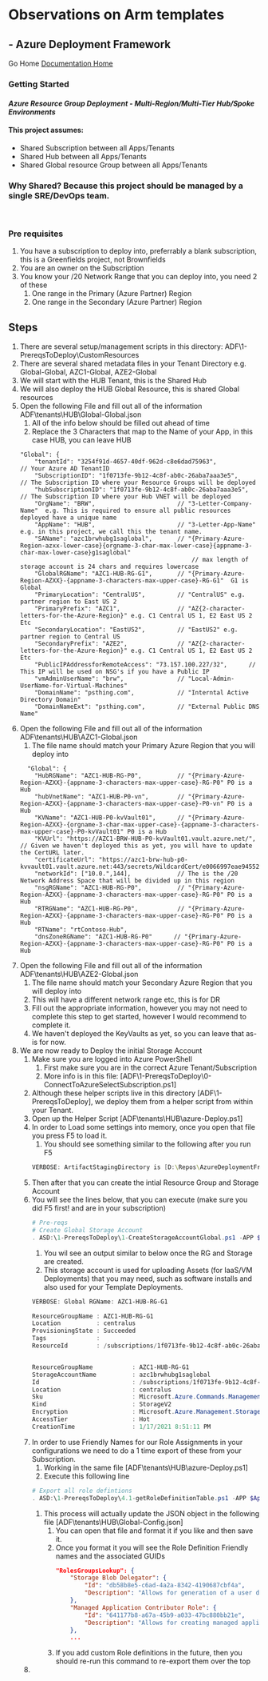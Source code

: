 #  Observations on Arm templates # 

## - Azure Deployment Framework ## 
Go Home [Documentation Home](./ARM.md)

### Getting Started

#### *Azure Resource Group Deployment - Multi-Region/Multi-Tier Hub/Spoke Environments*

#### This project assumes:
- Shared Subscription between all Apps/Tenants
- Shared Hub between all Apps/Tenants
- Shared Global resource Group between all Apps/Tenants

### Why Shared? Because this project should be managed by a single SRE/DevOps team.
<br/>

### Pre requisites

1. You have a subscription to deploy into, preferrably a blank subscription, this is a Greenfields project, not Brownfields
1. You are an owner on the Subscription
1. You know your /20 Network Range that you can deploy into, you need 2 of these
    1. One range in the Primary (Azure Partner) Region
    1. One range in the Secondary (Azure Partner) Region

## Steps

1. There are several setup/management scripts in this directory: ADF\1-PrereqsToDeploy\CustomResources
1. There are several shared metadata files in your Tenant Directory e.g. Global-Global, AZC1-Global, AZE2-Global
1. We will start with the HUB Tenant, this is the Shared Hub
1. We will also deploy the HUB Global Resource, this is shared Global resources
1. Open the following File and fill out all of the information ADF\tenants\HUB\Global-Global.json
    1. All of the info below should be filled out ahead of time
    1. Replace the 3 Characters that map to the Name of your App, in this case HUB, you can leave HUB
    ````
    "Global": {
        "tenantId": "3254f91d-4657-40df-962d-c8e6dad75963",               // Your Azure AD TenantID
        "SubscriptionID": "1f0713fe-9b12-4c8f-ab0c-26aba7aaa3e5",        // The Subscription ID where your Resource Groups will be deployed
        "hubSubscriptionID": "1f0713fe-9b12-4c8f-ab0c-26aba7aaa3e5",     // The Subscription ID where your Hub VNET will be deployed
        "OrgName": "BRW",                       // "3-Letter-Company-Name"  e.g. This is required to ensure all public resources deployed have a unique name
        "AppName": "HUB",                       // "3-Letter-App-Name" e.g. in this project, we call this the tenant name.
        "SAName": "azc1brwhubg1saglobal",       // "{Primary-Azure-Region-azxx-lower-case}{orgname-3-char-max-lower-case}{appname-3-char-max-lower-case}g1saglobal" 
                                                    // max length of storage account is 24 chars and requires lowercase
        "GlobalRGName": "AZC1-HUB-RG-G1",       // "{Primary-Azure-Region-AZXX}-{appname-3-characters-max-upper-case}-RG-G1"  G1 is Global
        "PrimaryLocation": "CentralUS",         // "CentralUS" e.g. partner region to East US 2
        "PrimaryPrefix": "AZC1",                // "AZ{2-character-letters-for-the-Azure-Region}" e.g. C1 Central US 1, E2 East US 2 Etc
        "SecondaryLocation": "EastUS2",         // "EastUS2" e.g. partner region to Central US
        "SecondaryPrefix": "AZE2",              // "AZ{2-character-letters-for-the-Azure-Region}" e.g. C1 Central US 1, E2 East US 2 Etc
        "PublicIPAddressforRemoteAccess": "73.157.100.227/32",      // This IP will be used on NSG's if you have a Public IP
        "vmAdminUserName": "brw",               // "Local-Admin-UserName-for-Virtual-Machines"
        "DomainName": "psthing.com",            // "Interntal Active Directory Domain"
        "DomainNameExt": "psthing.com",         // "External Public DNS Name"
    ````
1. Open the following File and fill out all of the information ADF\tenants\HUB\AZC1-Global.json
    1. The file name should match your Primary Azure Region that you will deploy into
    ````
      "Global": {
        "HubRGName": "AZC1-HUB-RG-P0",          // "{Primary-Azure-Region-AZXX}-{appname-3-characters-max-upper-case}-RG-P0" P0 is a Hub
        "hubVnetName": "AZC1-HUB-P0-vn",        // "{Primary-Azure-Region-AZXX}-{appname-3-characters-max-upper-case}-P0-vn" P0 is a Hub
        "KVName": "AZC1-HUB-P0-kvVault01",      // "{Primary-Azure-Region-AZXX}-{orgname-3-char-max-upper-case}-{appname-3-characters-max-upper-case}-P0-kvVault01" P0 is a Hub
        "KVUrl": "https://AZC1-BRW-HUB-P0-kvVault01.vault.azure.net/",       // Given we haven't deployed this as yet, you will have to update the CertURL later.
        "certificateUrl": "https://azc1-brw-hub-p0-kvvault01.vault.azure.net:443/secrets/WildcardCert/e0066997eae945529c84fbf815f7759f",
        "networkId": ["10.0.",144],             // The is the /20 Network Address Space that will be divided up in this region
        "nsgRGName": "AZC1-HUB-RG-P0",          // "{Primary-Azure-Region-AZXX}-{appname-3-characters-max-upper-case}-RG-P0" P0 is a Hub
        "RTRGName": "AZC1-HUB-RG-P0",           // "{Primary-Azure-Region-AZXX}-{appname-3-characters-max-upper-case}-RG-P0" P0 is a Hub
        "RTName": "rtContoso-Hub",
        "dnsZoneRGName": "AZC1-HUB-RG-P0"      // "{Primary-Azure-Region-AZXX}-{appname-3-characters-max-upper-case}-RG-P0" P0 is a Hub
    ````
1. Open the following File and fill out all of the information ADF\tenants\HUB\AZE2-Global.json
    1. The file name should match your Secondary Azure Region that you will deploy into
    1. This will have a different network range etc, this is for DR
    1. Fill out the appropriate information, however you may not need to complete this step to get started, however I would recommend to complete it.
    1. We haven't deployed the KeyVaults as yet, so you can leave that as-is for now.
1. We are now ready to Deploy the initial Storage Account
    1. Make sure you are logged into Azure PowerShell
        1. First make sure you are in the correct Azure Tenant/Subscription
        1. More info is in this file: [ADF\1-PrereqsToDeploy\0-ConnectToAzureSelectSubscription.ps1]
    1. Although these helper scripts live in this directory [ADF\1-PrereqsToDeploy], we deploy them from a helper script from within your Tenant.
    1. Open up the Helper Script [ADF\tenants\HUB\azure-Deploy.ps1]
    1. In order to Load some settings into memory, once you open that file you press F5 to load it.
        1. You should see something similar to the following after you run F5
        ````powershell
        VERBOSE: ArtifactStagingDirectory is [D:\Repos\AzureDeploymentFramework\ADF] and App is [HUB]
        ````
    1. Then after that you can create the intial Resource Group and Storage Account
    1. You will see the lines below, that you can execute (make sure you did F5 first! and are in your subscription)
        ````powershell
        # Pre-reqs
        # Create Global Storage Account
        . ASD:\1-PrereqsToDeploy\1-CreateStorageAccountGlobal.ps1 -APP $App
        ````
        1. You wil see an output similar to below once the RG and Storage are created.
        1. This storage account is used for uploading Assets (for IaaS/VM Deployments) that you may need, such as software installs and also used for your Template Deployments.
        ````powershell
        VERBOSE: Global RGName: AZC1-HUB-RG-G1
        
        ResourceGroupName : AZC1-HUB-RG-G1
        Location          : centralus
        ProvisioningState : Succeeded
        Tags              :
        ResourceId        : /subscriptions/1f0713fe-9b12-4c8f-ab0c-26aba7aaa3e5/resourceGroups/AZC1-HUB-RG-G1
        
        
        ResourceGroupName           : AZC1-HUB-RG-G1
        StorageAccountName          : azc1brwhubg1saglobal
        Id                          : /subscriptions/1f0713fe-9b12-4c8f-ab0c-26aba7aaa3e5/resourceGroups/AZC1-HUB-RG-G1/providers/Microsoft.Storage/storageAccounts/azc1brwhubg1saglobal
        Location                    : centralus
        Sku                         : Microsoft.Azure.Commands.Management.Storage.Models.PSSku
        Kind                        : StorageV2
        Encryption                  : Microsoft.Azure.Management.Storage.Models.Encryption
        AccessTier                  : Hot
        CreationTime                : 1/17/2021 8:51:11 PM
        ````
    1. In order to use Friendly Names for our Role Assignments in your configurations we need to do a 1 time export of these from your Subscription.
        1. Working in the same file [ADF\tenants\HUB\azure-Deploy.ps1]
        1. Execute this following line
        ````powershell
        # Export all role defintions
        . ASD:\1-PrereqsToDeploy\4.1-getRoleDefinitionTable.ps1 -APP $App
        ````
        1. This process will actually update the JSON object in the following file [ADF\tenants\HUB\Global-Config.json]
            1. You can open that file and format it if you like and then save it.
            1. Once you format it you will see the Role Definition Friendly names and the associated GUIDs
                ````json
                "RolesGroupsLookup": {
                    "Storage Blob Delegator": {
                        "Id": "db58b8e5-c6ad-4a2a-8342-4190687cbf4a",
                        "Description": "Allows for generation of a user delegation key which can be used to sign SAS tokens"
                    },
                    "Managed Application Contributor Role": {
                        "Id": "641177b8-a67a-45b9-a033-47bc880bb21e",
                        "Description": "Allows for creating managed application resources."
                    },
                    ...
                ````
            1. If you add custom Role definitions in the future, then you should re-run this command to re-export them over the top
    1. 